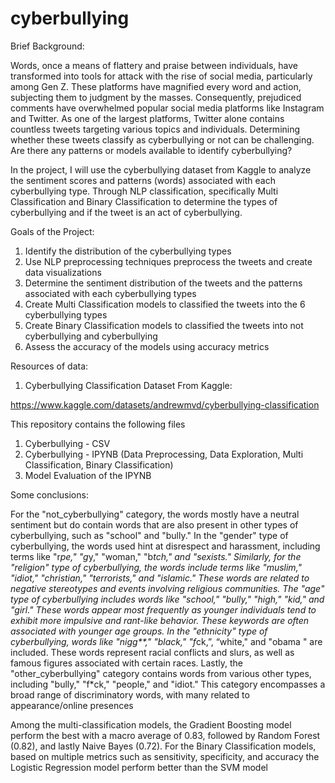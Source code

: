 # cyberbullying
Brief Background:
 
  Words, once a means of flattery and praise between individuals, have transformed into tools for attack with the rise of social media, particularly among Gen Z. These platforms have magnified every word and action, subjecting them to judgment by the masses. Consequently, prejudiced comments have overwhelmed popular social media platforms like Instagram and Twitter. As one of the largest platforms, Twitter alone contains countless tweets targeting various topics and individuals. Determining whether these tweets classify as cyberbullying or not can be challenging. Are there any patterns or models available to identify cyberbullying?
  
  In the project, I will use the cyberbullying dataset from Kaggle to analyze the sentiment scores and patterns (words) associated with each cyberbullying type. Through NLP classification, specifically Multi Classification and Binary Classification to determine the types of cyberbullying and if the tweet is an act of cyberbullying. 

Goals of the Project:

1. Identify the distribution of the cyberbullying types 
2. Use NLP preprocessing techniques preprocess the tweets and create data visualizations 
3. Determine the sentiment distribution of the tweets and the patterns associated with each cyberbullying types 
4. Create Multi Classification models to classified the tweets into the 6 cyberbullying types 
5. Create Binary Classification models to classified the tweets into not cyberbullying and cyberbullying 
6. Assess the accuracy of the models using accuracy metrics


Resources of data:
1. Cyberbullying Classification Dataset From Kaggle:

  https://www.kaggle.com/datasets/andrewmvd/cyberbullying-classification

This repository contains the following files
1. Cyberbullying -  CSV
2. Cyberbullying  - IPYNB (Data Preprocessing, Data Exploration, Multi Classification, Binary Classification)
3. Model Evaluation of the IPYNB

Some conclusions: 

For the "not_cyberbullying" category, the words mostly have a neutral sentiment but do contain words that are also present in other types of cyberbullying, such as "school" and "bully." In the "gender" type of cyberbullying, the words used hint at disrespect and harassment, including terms like "r*pe," "g*y," "woman," "b*tch," and "sexists." Similarly, for the "religion" type of cyberbullying, the words include terms like "muslim," "idiot," "christian," "terrorists," and "islamic." These words are related to negative stereotypes and events involving religious communities. The "age" type of cyberbullying includes words like "school," "bully," "high," "kid," and "girl." These words appear most frequently as younger individuals tend to exhibit more impulsive and rant-like behavior. These keywords are often associated with younger age groups. In the "ethnicity" type of cyberbullying, words like "nigg**," "black," "f*ck,”, “white," and "obama " are included. These words represent racial conflicts and slurs, as well as famous figures associated with certain races. Lastly, the "other_cyberbullying" category contains words from various other types, including "bully," "f*ck," "people," and "idiot." This category encompasses a broad range of discriminatory words, with many related to appearance/online presences

Among the multi-classification models, the Gradient Boosting model perform the best with a macro average of 0.83, followed by Random Forest (0.82), and lastly Naive Bayes (0.72). For the Binary Classification models, based on multiple metrics such as sensitivity, specificity, and accuracy the Logistic Regression model perform better than the SVM model 
